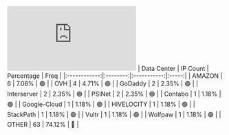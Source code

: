 ![Diagramm](https://github.com/obajay/StateSync-snapshots/blob/main/Projects/Aura/1/README.md)
| Data Center | IP Count | Percentage | Freq |
|:------------:|:--------:|:-----------:|:-----:|
| AMAZON | 6 | 7.06% | 🟢 |
| OVH | 4 | 4.71% | 🟢 |
| GoDaddy | 2 | 2.35% | 🟢 |
| Interserver | 2 | 2.35% | 🟢 |
| PSINet | 2 | 2.35% | 🟢 |
| Contabo | 1 | 1.18% | 🟢 |
| Google-Cloud | 1 | 1.18% | 🟢 |
| HIVELOCITY | 1 | 1.18% | 🟢 |
| StackPath | 1 | 1.18% | 🟢 |
| Vultr | 1 | 1.18% | 🟢 |
| Wolfpaw | 1 | 1.18% | 🟢 |
| OTHER | 63 | 74.12% | 🔴 |
